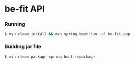 # be-fit API

### Running 

```sh
$ mvn clean install && mvn spring-boot:run -pl be-fit-app
```

### Building jar file 

```sh
$ mvn clean package spring-boot:repackage
```